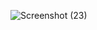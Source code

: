 ![Screenshot (23)](https://user-images.githubusercontent.com/94282752/143031663-c7123b69-fccc-4d2e-a786-d59917e7b282.png)
